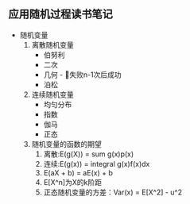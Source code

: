 应用随机过程读书笔记
---

- 随机变量
    1. 离散随机变量
        - 伯努利
        - 二次
        - 几何 - 失败n-1次后成功
        - 泊松
    2. 连续随机变量
        - 均匀分布
        - 指数
        - 伽马
        - 正态
    3. 随机变量的函数的期望
        1. 离散:E(g(X)) = sum g(x)p(x)
        2. 连续:E(g(x)) = integral g(x)f(x)dx
        3. E(aX + b) = aE(x) + b
        4. E[X^n]为X的k阶距
        5. 正态随机变量的方差：Var(x) = E[X^2] - u^2
        
